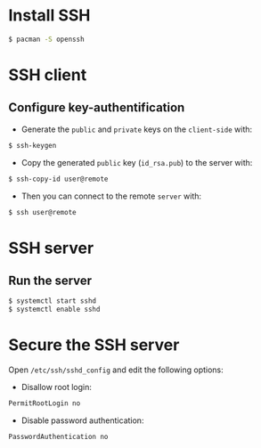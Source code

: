 # Install SSH
```sh
$ pacman -S openssh
```

# SSH client

## Configure key-authentification
- Generate the `public` and `private` keys on the `client-side` with:
```sh
$ ssh-keygen
```

- Copy the generated `public` key (`id_rsa.pub`) to the server with:
```sh
$ ssh-copy-id user@remote
```

- Then you can connect to the remote `server` with:
```sh
$ ssh user@remote
```

# SSH server

## Run the server
```sh
$ systemctl start sshd
$ systemctl enable sshd
```

# Secure the SSH server
Open `/etc/ssh/sshd_config` and edit the following options:

- Disallow root login:

```sh
PermitRootLogin no
```

- Disable password authentication:

```sh
PasswordAuthentication no
```
